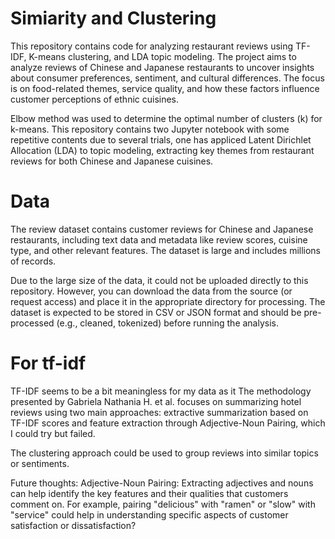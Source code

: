 
# Simiarity and Clustering
This repository contains code for analyzing restaurant reviews using TF-IDF, K-means clustering, and LDA topic modeling. The project aims to analyze reviews of Chinese and Japanese restaurants to uncover insights about consumer preferences, sentiment, and cultural differences. The focus is on food-related themes, service quality, and how these factors influence customer perceptions of ethnic cuisines.

Elbow method was used to determine the optimal number of clusters (k) for k-means. This repository contains two Jupyter notebook with some repetitive contents due to several trials, one has appliced Latent Dirichlet Allocation (LDA) to topic modeling, extracting key themes from restaurant reviews for both Chinese and Japanese cuisines.

# Data
The review dataset contains customer reviews for Chinese and Japanese restaurants, including text data and metadata like review scores, cuisine type, and other relevant features. The dataset is large and includes millions of records.

Due to the large size of the data, it could not be uploaded directly to this repository. However, you can download the data from the source (or request access) and place it in the appropriate directory for processing. The dataset is expected to be stored in CSV or JSON format and should be pre-processed (e.g., cleaned, tokenized) before running the analysis.

# For tf-idf
TF-IDF seems to be a bit meaningless for my data as it 
The methodology presented by Gabriela Nathania H. et al. focuses on summarizing hotel reviews using two main approaches: extractive summarization based on TF-IDF scores and feature extraction through Adjective-Noun Pairing, which I could try but failed. 

The clustering approach could be used to group reviews into similar topics or sentiments. 

Future thoughts:
Adjective-Noun Pairing: Extracting adjectives and nouns can help identify the key features and their qualities that customers comment on. For example, pairing "delicious" with "ramen" or "slow" with "service" could help in understanding specific aspects of customer satisfaction or dissatisfaction?

